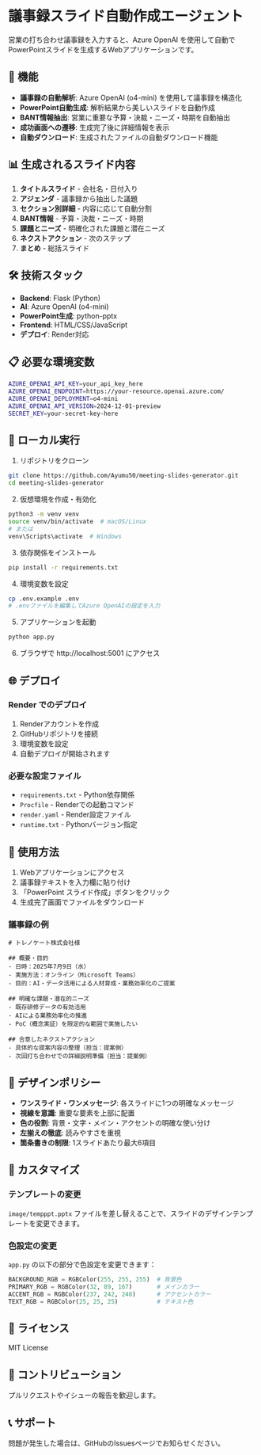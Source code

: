 # 議事録スライド自動作成エージェント

営業の打ち合わせ議事録を入力すると、Azure OpenAI を使用して自動でPowerPointスライドを生成するWebアプリケーションです。

## 🚀 機能

- **議事録の自動解析**: Azure OpenAI (o4-mini) を使用して議事録を構造化
- **PowerPoint自動生成**: 解析結果から美しいスライドを自動作成
- **BANT情報抽出**: 営業に重要な予算・決裁・ニーズ・時期を自動抽出
- **成功画面への遷移**: 生成完了後に詳細情報を表示
- **自動ダウンロード**: 生成されたファイルの自動ダウンロード機能

## 📊 生成されるスライド内容

1. **タイトルスライド** - 会社名・日付入り
2. **アジェンダ** - 議事録から抽出した議題
3. **セクション別詳細** - 内容に応じて自動分割
4. **BANT情報** - 予算・決裁・ニーズ・時期
5. **課題とニーズ** - 明確化された課題と潜在ニーズ
6. **ネクストアクション** - 次のステップ
7. **まとめ** - 総括スライド

## 🛠️ 技術スタック

- **Backend**: Flask (Python)
- **AI**: Azure OpenAI (o4-mini)
- **PowerPoint生成**: python-pptx
- **Frontend**: HTML/CSS/JavaScript
- **デプロイ**: Render対応

## 📋 必要な環境変数

```bash
AZURE_OPENAI_API_KEY=your_api_key_here
AZURE_OPENAI_ENDPOINT=https://your-resource.openai.azure.com/
AZURE_OPENAI_DEPLOYMENT=o4-mini
AZURE_OPENAI_API_VERSION=2024-12-01-preview
SECRET_KEY=your-secret-key-here
```

## 🚀 ローカル実行

1. リポジトリをクローン
```bash
git clone https://github.com/Ayumu50/meeting-slides-generator.git
cd meeting-slides-generator
```

2. 仮想環境を作成・有効化
```bash
python3 -m venv venv
source venv/bin/activate  # macOS/Linux
# または
venv\Scripts\activate  # Windows
```

3. 依存関係をインストール
```bash
pip install -r requirements.txt
```

4. 環境変数を設定
```bash
cp .env.example .env
# .envファイルを編集してAzure OpenAIの設定を入力
```

5. アプリケーションを起動
```bash
python app.py
```

6. ブラウザで http://localhost:5001 にアクセス

## 🌐 デプロイ

### Render でのデプロイ

1. Renderアカウントを作成
2. GitHubリポジトリを接続
3. 環境変数を設定
4. 自動デプロイが開始されます

### 必要な設定ファイル

- `requirements.txt` - Python依存関係
- `Procfile` - Renderでの起動コマンド
- `render.yaml` - Render設定ファイル
- `runtime.txt` - Pythonバージョン指定

## 📝 使用方法

1. Webアプリケーションにアクセス
2. 議事録テキストを入力欄に貼り付け
3. 「PowerPoint スライド作成」ボタンをクリック
4. 生成完了画面でファイルをダウンロード

### 議事録の例

```
# トレノケート株式会社様

## 概要・目的
- 日時：2025年7月9日（水）
- 実施方法：オンライン（Microsoft Teams）
- 目的：AI・データ活用による人材育成・業務効率化のご提案

## 明確な課題・潜在的ニーズ
- 既存研修データの有効活用
- AIによる業務効率化の推進
- PoC（概念実証）を限定的な範囲で実施したい

## 合意したネクストアクション
- 具体的な提案内容の整理（担当：提案側）
- 次回打ち合わせでの詳細説明準備（担当：提案側）
```

## 🎨 デザインポリシー

- **ワンスライド・ワンメッセージ**: 各スライドに1つの明確なメッセージ
- **視線を意識**: 重要な要素を上部に配置
- **色の役割**: 背景・文字・メイン・アクセントの明確な使い分け
- **左揃えの徹底**: 読みやすさを重視
- **箇条書きの制限**: 1スライドあたり最大6項目

## 🔧 カスタマイズ

### テンプレートの変更

`image/tempppt.pptx` ファイルを差し替えることで、スライドのデザインテンプレートを変更できます。

### 色設定の変更

`app.py` の以下の部分で色設定を変更できます：

```python
BACKGROUND_RGB = RGBColor(255, 255, 255)  # 背景色
PRIMARY_RGB = RGBColor(32, 89, 167)       # メインカラー
ACCENT_RGB = RGBColor(237, 242, 248)      # アクセントカラー
TEXT_RGB = RGBColor(25, 25, 25)           # テキスト色
```

## 📄 ライセンス

MIT License

## 🤝 コントリビューション

プルリクエストやイシューの報告を歓迎します。

## 📞 サポート

問題が発生した場合は、GitHubのIssuesページでお知らせください。